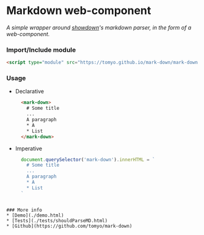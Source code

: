 # Markdown web-component

*A simple wrapper around [showdown](https://github.com/showdownjs/showdown/)'s markdown parser, in the form of a web-component.*



### Import/Include module

  ```html
  <script type="module" src="https://tomyo.github.io/mark-down/mark-down.js" >
  ```

### Usage

* Declarative

  ```html
    <mark-down>
      # Some title
      ...
      A paragraph
      * A
      * List
    </mark-down>
  ```

* Imperative

  ```js
    document.querySelector('mark-down').innerHTML = `
      # Some title
      ...
      A paragraph
      * A
      * List
    `
 ```

### More info
* [Demo](./demo.html)
* [Tests](./tests/shouldParseMD.html)
* [Github](https://github.com/tomyo/mark-down)


